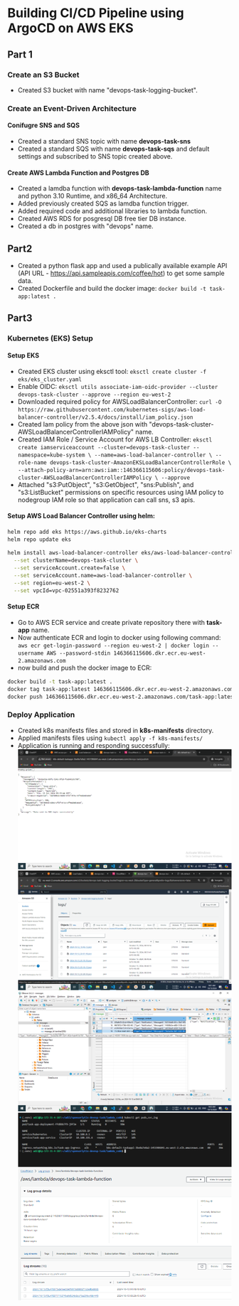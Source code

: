 # Building CI/CD Pipeline using ArgoCD on AWS EKS

## Part 1

### Create an S3 Bucket

- Created S3 bucket with name "devops-task-logging-bucket".

### Create an Event-Driven Architecture

#### Conifugre SNS and SQS

- Created a standard SNS topic with name **devops-task-sns**
- Created a standard SQS with name **devops-task-sqs** and default settings and subscribed to SNS topic created above.

#### Create AWS Lambda Function and Postgres DB

- Created a lamdba function with **devops-task-lambda-function** name and python 3.10 Runtime, and x86_64 Architecture.
- Added previously created SQS as lamdba function trigger.
- Added required code and additional libraries to lambda function.
- Created AWS RDS for posgresql DB free tier DB instance.
- Created a db in postgres with "devops" name.

## Part2

- Created a python flask app and used a publically available example API (API URL - https://api.sampleapis.com/coffee/hot) to get some sample data.
- Created Dockerfile and build the docker image: `docker build -t task-app:latest .`

## Part3

### Kubernetes (EKS) Setup

#### Setup EKS

- Created EKS cluster using eksctl tool: `eksctl create cluster -f eks/eks_cluster.yaml`
- Enable OIDC: `eksctl utils associate-iam-oidc-provider --cluster devops-task-cluster --approve --region eu-west-2`
- Downloaded required policy for AWSLoadBalancerController: `curl -O https://raw.githubusercontent.com/kubernetes-sigs/aws-load-balancer-controller/v2.5.4/docs/install/iam_policy.json`
- Created Iam policy from the above json with "devops-task-cluster-AWSLoadBalancerControllerIAMPolicy" name.
- Created IAM Role / Service Account for AWS LB Controller: `eksctl create iamserviceaccount --cluster=devops-task-cluster --namespace=kube-system \
  --name=aws-load-balancer-controller \
  --role-name devops-task-cluster-AmazonEKSLoadBalancerControllerRole \
  --attach-policy-arn=arn:aws:iam::146366115606:policy/devops-task-cluster-AWSLoadBalancerControllerIAMPolicy \
  --approve`
- Attached "s3:PutObject", "s3:GetObject", "sns:Publish", and "s3:ListBucket" permissions on specific resources using IAM policy to nodegroup IAM role so that application can call sns, s3 apis.

#### Setup AWS Load Balancer Controller using helm:

```sh
helm repo add eks https://aws.github.io/eks-charts
helm repo update eks
```

```sh
helm install aws-load-balancer-controller eks/aws-load-balancer-controller -n kube-system \
  --set clusterName=devops-task-cluster \
  --set serviceAccount.create=false \
  --set serviceAccount.name=aws-load-balancer-controller \
  --set region=eu-west-2 \
  --set vpcId=vpc-02551a393f8232762
```

#### Setup ECR

- Go to AWS ECR service and create private repository there with **task-app** name.
- Now authenticate ECR and login to docker using following command: `aws ecr get-login-password --region eu-west-2 | docker login --username AWS --password-stdin 146366115606.dkr.ecr.eu-west-2.amazonaws.com`
- now build and push the docker image to ECR:

```sh
docker build -t task-app:latest .
docker tag task-app:latest 146366115606.dkr.ecr.eu-west-2.amazonaws.com/task-app:latest
docker push 146366115606.dkr.ecr.eu-west-2.amazonaws.com/task-app:latest
```

### Deploy Application
- Created k8s manifests files and stored in **k8s-manifests** directory.
- Applied manifests files using `kubectl apply -f k8s-manifests/`
- Application is running and responding successfully: 
![app url ss](images/image.png)
![s3 logfile ss](images/image-1.png)
![alt text](images/image-2.png)
![k8s app ss](images/image-3.png)
![lambda cloudwatch logs](images/image-4.png)


